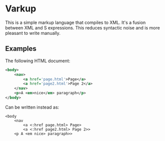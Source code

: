 # Varkup

This is a simple markup language that compiles to XML. It's a fusion between XML and S expressions. This reduces syntactic noise and is more pleasant to write manually.

## Examples

The following HTML document:

```xml
<body>
	<nav>
		<a href='page.html'>Page</a>
		<a href='page2.html'>Page 2</a>
	</nav>
	<p>A <em>nice</em> paragraph</p>
</body>
```

Can be written instead as:

```
<body
	<nav
		<a <:href page.html> Page>
		<a <:href page2.html> Page 2>>
	<p A <em nice> paragraph>>
```
